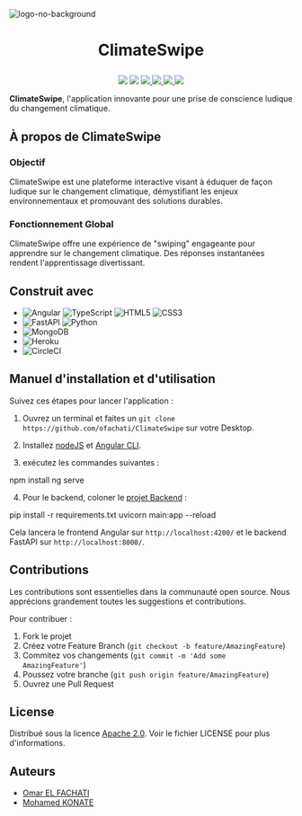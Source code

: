 ![logo-no-background](https://github.com/ofachati/ClimateSwipe/assets/67542830/30906c7e-157c-4389-a739-72966e796469)
# <p align="center">ClimateSwipe</p>

<p align="center">
  <img src="https://img.shields.io/github/v/release/ofachati/ClimateSwipe">
  <img src="https://img.shields.io/github/v/tag/ofachati/ClimateSwipe">
  <a href="https://dl.circleci.com/status-badge/redirect/gh/ofachati/ClimateSwipe/tree/main">
    <img src="https://img.shields.io/circleci/build/github/ofachati/ClimateSwipe/main">
  </a>
  <a href="https://codeclimate.com/github/ofachati/ClimateSwipe/maintainability">
    <img src="https://img.shields.io/codeclimate/maintainability/ofachati/ClimateSwipe">
  </a>
  <a href="https://app.codacy.com/gh/ofachati/ClimateSwipe/dashboard?utm_source=gh&utm_medium=referral&utm_content=&utm_campaign=Badge_grade">
    <img src="https://app.codacy.com/project/badge/Grade/d87436632bff4f2ab2bb25c95c763886">
  </a>
  <img src="https://img.shields.io/github/license/ofachati/climateswipe">
</p>


**ClimateSwipe**, l'application innovante pour une 
prise de conscience ludique du changement climatique.


## À propos de ClimateSwipe

### Objectif

ClimateSwipe est une plateforme interactive visant à éduquer de façon ludique sur le changement climatique, démystifiant les enjeux environnementaux et promouvant des solutions durables.

### Fonctionnement Global

ClimateSwipe offre une expérience de "swiping" engageante pour apprendre sur le changement climatique. Des réponses instantanées rendent l'apprentissage divertissant.

## Construit avec

- ![Angular][angular.js] ![TypeScript](https://img.shields.io/badge/typescript-%23007ACC.svg?style=for-the-badge&logo=typescript&logoColor=white)  ![HTML5](https://img.shields.io/badge/html5-%23E34F26.svg?style=for-the-badge&logo=html5&logoColor=white) ![CSS3](https://img.shields.io/badge/css3-%231572B6.svg?style=for-the-badge&logo=css3&logoColor=white)
- ![FastAPI][fastapi.js] ![Python](https://img.shields.io/badge/python-3670A0?style=for-the-badge&logo=python&logoColor=ffdd54)
- ![MongoDB](https://img.shields.io/badge/MongoDB-%234ea94b.svg?style=for-the-badge&logo=mongodb&logoColor=white)
- ![Heroku](https://img.shields.io/badge/heroku-%23430098.svg?style=for-the-badge&logo=heroku&logoColor=white)
- ![CircleCI](https://img.shields.io/badge/circle%20ci-%23161616.svg?style=for-the-badge&logo=circleci&logoColor=white)

## Manuel d'installation et d'utilisation

Suivez ces étapes pour lancer l'application :

1. Ouvrez un terminal et faites un `git clone https://github.com/ofachati/ClimateSwipe` sur votre Desktop.

2. Installez [nodeJS](https://nodejs.org/fr/download/current/) et [Angular CLI](https://angular.io/cli).

3. exécutez les commandes suivantes :

npm install
ng serve


4. Pour le backend, coloner le [projet Backend](https://github.com/ofachati/ClimateSwipeAPI) :

pip install -r requirements.txt
uvicorn main:app --reload


Cela lancera le frontend Angular sur `http://localhost:4200/` et le backend FastAPI sur `http://localhost:8000/`.

## Contributions

Les contributions sont essentielles dans la communauté open source. Nous apprécions grandement toutes les suggestions et contributions.

Pour contribuer :

1. Fork le projet
2. Créez votre Feature Branch (`git checkout -b feature/AmazingFeature`)
3. Commitez vos changements (`git commit -m 'Add some AmazingFeature'`)
4. Poussez votre branche (`git push origin feature/AmazingFeature`)
5. Ouvrez une Pull Request

## License

Distribué sous la licence [Apache 2.0](https://www.apache.org/licenses/LICENSE-2.0). Voir le fichier LICENSE pour plus d'informations.


## Auteurs
- [Omar EL FACHATI](https://github.com/ofachati)
- [Mohamed KONATE](https://github.com/MohamedKonate)


<!-- MARKDOWN LINKS & IMAGES -->

[angular.js]: https://img.shields.io/badge/Angular-DD0031?style=for-the-badge&logo=angular&logoColor=white
[angular-url]: https://angular.io/
[fastapi.js]: https://img.shields.io/badge/FastAPI-009688?style=for-the-badge&logo=fastapi&logoColor=white
